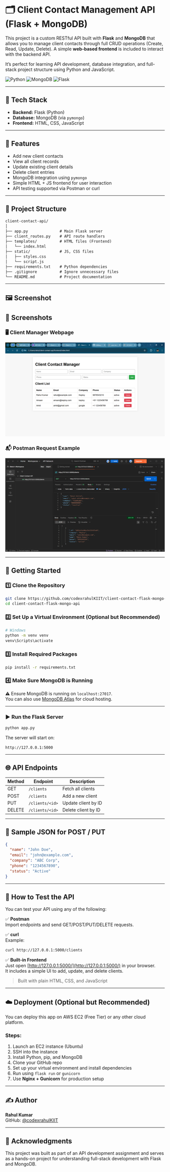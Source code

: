 # 🗂️ Client Contact Management API (Flask + MongoDB)

This project is a custom RESTful API built with **Flask** and **MongoDB** that allows you to manage client contacts through full CRUD operations (Create, Read, Update, Delete). A simple **web-based frontend** is included to interact with the backend API.

It’s perfect for learning API development, database integration, and full-stack project structure using Python and JavaScript.

![Python](https://img.shields.io/badge/python-3.10+-blue.svg)
![MongoDB](https://img.shields.io/badge/database-MongoDB-green)
![Flask](https://img.shields.io/badge/framework-Flask-lightgrey)

---

## 🧠 Tech Stack

- **Backend:** Flask (Python)
- **Database:** MongoDB (via `pymongo`)
- **Frontend:** HTML, CSS, JavaScript

---

## 🚀 Features

- Add new client contacts  
- View all client records  
- Update existing client details  
- Delete client entries  
- MongoDB integration using `pymongo`  
- Simple HTML + JS frontend for user interaction  
- API testing supported via Postman or curl  

---

## 📁 Project Structure

```
client-contact-api/
│
├── app.py              # Main Flask server
├── client_routes.py    # API route handlers
├── templates/          # HTML files (Frontend)
│   └── index.html
├── static/             # JS, CSS files
│   ├── styles.css
│   └── script.js
├── requirements.txt    # Python dependencies
├── .gitignore          # Ignore unnecessary files
└── README.md           # Project documentation
```

---

## 🖼️ Screenshot

## 📸 Screenshots

### 🖥️ Client Manager Webpage
![Client Manager Webpage](https://github.com/codexrahulKIIT/client-contact-flask-mongo-api/blob/bd808323d6a2d4cca67a6d3c4dd6b97b9fbf8372/screenshot/ClientContactmanger%20webpage%20shot.png?raw=true)

### 📬 Postman Request Example
![Postman Request](https://github.com/codexrahulKIIT/client-contact-flask-mongo-api/blob/bd808323d6a2d4cca67a6d3c4dd6b97b9fbf8372/screenshot/Postman%20%20req.png?raw=true)

---

## 🔧 Getting Started

### 1️⃣ Clone the Repository

```bash
git clone https://github.com/codexrahulKIIT/client-contact-flask-mongo-api.git
cd client-contact-flask-mongo-api
```

### 2️⃣ Set Up a Virtual Environment (Optional but Recommended)

```bash
# Windows
python -m venv venv
venv\Scripts\activate
```

### 3️⃣ Install Required Packages

```bash
pip install -r requirements.txt
```

### 4️⃣ Make Sure MongoDB is Running

⚠️ Ensure MongoDB is running on `localhost:27017`.  
You can also use [MongoDB Atlas](https://www.mongodb.com/cloud/atlas) for cloud hosting.

---

### ▶️ Run the Flask Server

```bash
python app.py
```

The server will start on:

```
http://127.0.0.1:5000
```

---

## 🌐 API Endpoints

| Method | Endpoint         | Description         |
|--------|------------------|---------------------|
| GET    | `/clients`       | Fetch all clients   |
| POST   | `/clients`       | Add a new client    |
| PUT    | `/clients/<id>`  | Update client by ID |
| DELETE | `/clients/<id>`  | Delete client by ID |

---

## 🔽 Sample JSON for POST / PUT

```json
{
  "name": "John Doe",
  "email": "john@example.com",
  "company": "ABC Corp",
  "phone": "1234567890",
  "status": "Active"
}
```

---

## 🧪 How to Test the API

You can test your API using any of the following:

✅ **Postman**  
Import endpoints and send GET/POST/PUT/DELETE requests.

✅ **curl**  
Example:

```bash
curl http://127.0.0.1:5000/clients
```

✅ **Built-in Frontend**  
Just open [http://127.0.0.1:5000/](http://127.0.0.1:5000/) in your browser.  
It includes a simple UI to add, update, and delete clients.

> Built with plain HTML, CSS, and JavaScript

---

## ☁️ Deployment (Optional but Recommended)

You can deploy this app on AWS EC2 (Free Tier) or any other cloud platform.

### Steps:

1. Launch an EC2 instance (Ubuntu)
2. SSH into the instance
3. Install Python, pip, and MongoDB
4. Clone your GitHub repo
5. Set up your virtual environment and install dependencies
6. Run using `flask run` or `gunicorn`
7. Use **Nginx + Gunicorn** for production setup

---

## ✍️ Author

**Rahul Kumar**  
GitHub: [@codexrahulKIIT](https://github.com/codexrahulKIIT)

---

## 🙌 Acknowledgments

This project was built as part of an API development assignment and serves as a hands-on project for understanding full-stack development with Flask and MongoDB.

